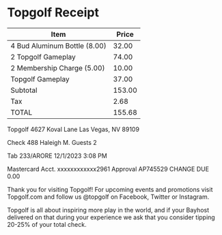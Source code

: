 # Topgolf Receipt

| Item | Price |
| --- | --- |
| 4 Bud Aluminum Bottle (8.00) | 32.00 |
| 2 Topgolf Gameplay | 74.00 |
| 2 Membership Charge (5.00) | 10.00 |
| Topgolf Gameplay | 37.00 |
| Subtotal | 153.00 |
| Tax | 2.68 |
| TOTAL | 155.68 |

Topgolf
4627 Koval Lane
Las Vegas, NV 89109

Check 488
Haleigh M.
Guests 2

Tab 233/ARORE
12/1/2023
3:08 PM

Mastercard Acct. xxxxxxxxxxxx2961
Approval AP745529
CHANGE DUE 0.00

Thank you for visiting Topgolf! For upcoming events and promotions visit Topgolf.com and follow us @topgolf on Facebook, Twitter or Instagram.

Topgolf is all about inspiring more play in the world, and if your Bayhost delivered on that during your experience we ask that you consider tipping 20-25% of your total check.